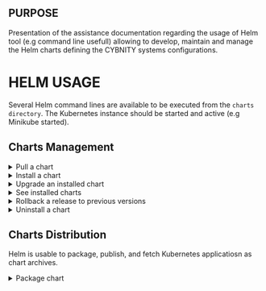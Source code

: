 ## PURPOSE
Presentation of the assistance documentation regarding the usage of Helm tool (e.g command line usefull) allowing to develop, maintain and manage the Helm charts defining the CYBNITY systems configurations.

# HELM USAGE
Several Helm command lines are available to be executed from the `charts directory`. The Kubernetes instance should be started and active (e.g Minikube started).

## Charts Management
<details><summary>Pull a chart</summary>
<p>
Download a chart from a repository in local directory:

```shell
helm pull "bitnami/xxx" --untar
```

</p>
</details>
<details><summary>Install a chart</summary>
<p>
Install a defined chart into the Kubernetes cluster:

```shell
helm install reactive-backend-server-chart ./access-control-domain-gateway/ --values ./access-control-domain-gateway/values.yaml
```

</p>
</details>
<details><summary>Upgrade an installed chart</summary>
<p>
Upgrade a release to a specified or current version of a chart or configuration into the Kubernetes cluster:

```shell
helm upgrade reactive-backend-server-chart ./access-control-domain-gateway
```

</p>
</details>
<details><summary>See installed charts</summary>
<p>
Query the named releases of charts installed on the kubernetes instance:

```shell
helm ls -all
```

</p>
</details>
<details><summary>Rollback a release to previous versions</summary>
<p>
Specific version to roll back to or leave argument black, in which cas it rolls back to the previous version.

```shell
helm rollback reactive-backend-server-chart 1
```

</p>
</details>

<details><summary>Uninstall a chart</summary>
<p>
Uninstall a release completely from the Kubernetes cluster:

```shell
helm uninstall reactive-backend-server-chart
```

</p>
</details>

## Charts Distribution
Helm is usable to package, publish, and fetch Kubernetes applicatiosn as chart archives.

<details><summary>Package chart</summary>
<p>
Create a versioned archive file of charts to be able to distribute them:

```shell
helm package ./access-control-domain-gateway
```

An option also exist to sign the chart archive if need.
</p>
</details>

